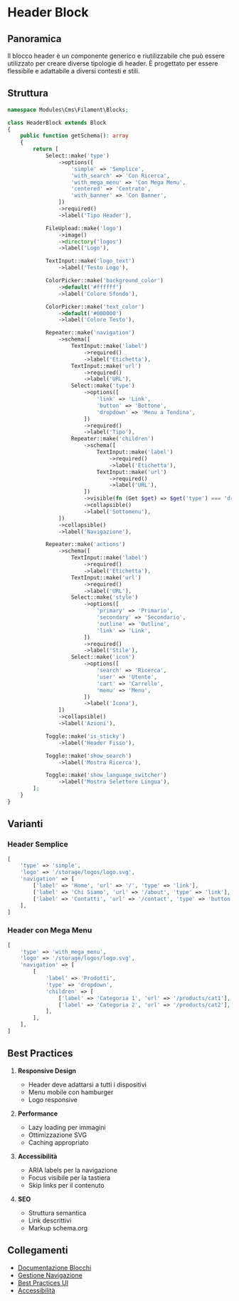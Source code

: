 # Header Block

## Panoramica
Il blocco header è un componente generico e riutilizzabile che può essere utilizzato per creare diverse tipologie di header. È progettato per essere flessibile e adattabile a diversi contesti e stili.

## Struttura

```php
namespace Modules\Cms\Filament\Blocks;

class HeaderBlock extends Block
{
    public function getSchema(): array
    {
        return [
            Select::make('type')
                ->options([
                    'simple' => 'Semplice',
                    'with_search' => 'Con Ricerca',
                    'with_mega_menu' => 'Con Mega Menu',
                    'centered' => 'Centrato',
                    'with_banner' => 'Con Banner',
                ])
                ->required()
                ->label('Tipo Header'),

            FileUpload::make('logo')
                ->image()
                ->directory('logos')
                ->label('Logo'),

            TextInput::make('logo_text')
                ->label('Testo Logo'),

            ColorPicker::make('background_color')
                ->default('#ffffff')
                ->label('Colore Sfondo'),

            ColorPicker::make('text_color')
                ->default('#000000')
                ->label('Colore Testo'),

            Repeater::make('navigation')
                ->schema([
                    TextInput::make('label')
                        ->required()
                        ->label('Etichetta'),
                    TextInput::make('url')
                        ->required()
                        ->label('URL'),
                    Select::make('type')
                        ->options([
                            'link' => 'Link',
                            'button' => 'Bottone',
                            'dropdown' => 'Menu a Tendina',
                        ])
                        ->required()
                        ->label('Tipo'),
                    Repeater::make('children')
                        ->schema([
                            TextInput::make('label')
                                ->required()
                                ->label('Etichetta'),
                            TextInput::make('url')
                                ->required()
                                ->label('URL'),
                        ])
                        ->visible(fn (Get $get) => $get('type') === 'dropdown')
                        ->collapsible()
                        ->label('Sottomenu'),
                ])
                ->collapsible()
                ->label('Navigazione'),

            Repeater::make('actions')
                ->schema([
                    TextInput::make('label')
                        ->required()
                        ->label('Etichetta'),
                    TextInput::make('url')
                        ->required()
                        ->label('URL'),
                    Select::make('style')
                        ->options([
                            'primary' => 'Primario',
                            'secondary' => 'Secondario',
                            'outline' => 'Outline',
                            'link' => 'Link',
                        ])
                        ->required()
                        ->label('Stile'),
                    Select::make('icon')
                        ->options([
                            'search' => 'Ricerca',
                            'user' => 'Utente',
                            'cart' => 'Carrello',
                            'menu' => 'Menu',
                        ])
                        ->label('Icona'),
                ])
                ->collapsible()
                ->label('Azioni'),

            Toggle::make('is_sticky')
                ->label('Header Fisso'),

            Toggle::make('show_search')
                ->label('Mostra Ricerca'),

            Toggle::make('show_language_switcher')
                ->label('Mostra Selettore Lingua'),
        ];
    }
}
```

## Varianti

### Header Semplice
```php
[
    'type' => 'simple',
    'logo' => '/storage/logos/logo.svg',
    'navigation' => [
        ['label' => 'Home', 'url' => '/', 'type' => 'link'],
        ['label' => 'Chi Siamo', 'url' => '/about', 'type' => 'link'],
        ['label' => 'Contatti', 'url' => '/contact', 'type' => 'button'],
    ],
]
```

### Header con Mega Menu
```php
[
    'type' => 'with_mega_menu',
    'logo' => '/storage/logos/logo.svg',
    'navigation' => [
        [
            'label' => 'Prodotti',
            'type' => 'dropdown',
            'children' => [
                ['label' => 'Categoria 1', 'url' => '/products/cat1'],
                ['label' => 'Categoria 2', 'url' => '/products/cat2'],
            ],
        ],
    ],
]
```

## Best Practices

1. **Responsive Design**
   - Header deve adattarsi a tutti i dispositivi
   - Menu mobile con hamburger
   - Logo responsive

2. **Performance**
   - Lazy loading per immagini
   - Ottimizzazione SVG
   - Caching appropriato

3. **Accessibilità**
   - ARIA labels per la navigazione
   - Focus visibile per la tastiera
   - Skip links per il contenuto

4. **SEO**
   - Struttura semantica
   - Link descrittivi
   - Markup schema.org

## Collegamenti

- [Documentazione Blocchi](content-blocks.md)
- [Gestione Navigazione](../navigation.md)
- [Best Practices UI](../../UI/docs/best-practices.md)
- [Accessibilità](../../UI/docs/accessibility.md) 
